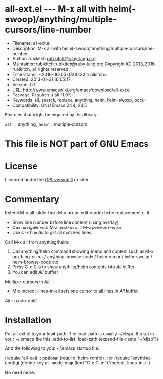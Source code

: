 # all-ext.el --- M-x all with helm(-swoop)/anything/multiple-cursors/line-number

* Filename: all-ext.el
* Description: M-x all with helm(-swoop)/anything/multiple-cursors/line-number
* Author: rubikitch <rubikitch@ruby-lang.org>
* Maintainer: rubikitch <rubikitch@ruby-lang.org>
Copyright (C) 2013, 2016, rubikitch, all rights reserved.
* Time-stamp: <2016-06-05 07:00:32 rubikitch>
* Created: 2013-01-31 16:05:17
* Version: 0.1
* URL: http://www.emacswiki.org/emacs/download/all-ext.el
* Package-Requires: ((all "1.0"))
* Keywords: all, search, replace, anything, helm, helm-swoop, occur
* Compatibility: GNU Emacs 24.4, 24.5

Features that might be required by this library:

`all', `anything', `helm', `multiple-cursors'


# This file is NOT part of GNU Emacs

# License

Licensed under the [GPL version 3](http://www.gnu.org/licenses/) or later.

# Commentary

Extend M-x all (older than M-x occur-edit-mode) to be replacement of it.
  - Show line number before line content (using overlay)
  - Can navigate with M-x next-error / M-x previous-error
  - Use C-x h in *All* to get all matched lines.

Call M-x all from anything/helm:
  1. Call anything/helm command showing lineno and content
     such as M-x anything-occur / anything-browse-code /
             helm-occur / helm-swoop / helm-browse-code etc
  2. Press C-c C-a to show anything/helm contents into *All* buffer
  3. You can edit *All* buffer!

Multiple-cursors in *All*:
  - M-x mc/edit-lines-in-all sets one cursor to all lines in *All* buffer.

*All* is undo-able!

# Installation

Put all-ext.el to your load-path.
The load-path is usually ~/elisp/.
It's set in your ~/.emacs like this:
(add-to-list 'load-path (expand-file-name "~/elisp"))

And the following to your ~/.emacs startup file.

(require 'all-ext)
;; optional
(require 'helm-config) ;; or (require 'anything-config)
(define-key all-mode-map (kbd "C-c C-m") 'mc/edit-lines-in-all)

No need more.



